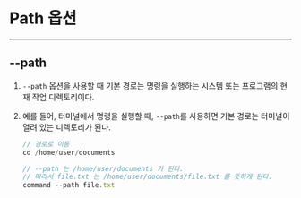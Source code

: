 # Path 옵션 

---

>

## --path

1. `--path` 옵션을 사용할 때 기본 경로는 명령을 실행하는 시스템 또는 프로그램의 현재 작업 디렉토리이다. 

2. 예를 들어, 터미널에서 명령을 실행할 때, `--path`를 사용하면 기본 경로는 터미널이 열려 있는 디렉토리가 된다. 

   ```js
   // 경로로 이동
   cd /home/user/documents
   
   // --path 는 /home/user/documents 가 된다. 
   // 따라서 file.txt 는 /home/user/documents/file.txt 를 뜻하게 된다. 
   command --path file.txt
   ```

   